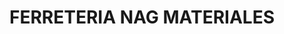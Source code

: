 ---
title: "FERRETERIA NAG MATERIALES"
url: /san-salvador-de-jujuy/ferreteria-nag-materiales/
shop: hardware
---
